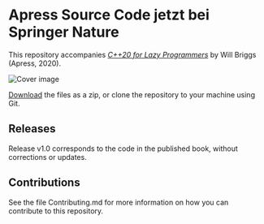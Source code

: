 # Apress Source Code jetzt bei Springer Nature

This repository accompanies [*C++20 for Lazy Programmers*](https://www.apress.com/9781484263051) by Will Briggs (Apress, 2020).

[comment]: #cover
![Cover image](9781484263051.jpg)

[Download](https://github.com/Apress/cpp20-for-lazy-programmers/archive/master.zip) the files as a zip, or clone the repository to your machine using Git.

## Releases

Release v1.0 corresponds to the code in the published book, without corrections or updates.

## Contributions

See the file Contributing.md for more information on how you can contribute to this repository.
